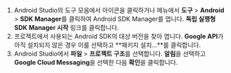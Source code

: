 1. Android Studio의 도구 모음에서 아이콘을 클릭하거나 메뉴에서 **도구** > **Android** > **SDK Manager**를 클릭하여 Android SDK Manager를 엽니다. **독립 실행형 SDK Manager 시작** 링크를 클릭합니다.
2. 프로젝트에서 사용되는 Android SDK의 대상 버전을 찾아 엽니다. **Google API**가 아직 설치되지 않은 경우 이를 선택하고 **패키지 설치...**를 클릭합니다.
3. Android Studio에서 **파일** > **프로젝트 구조**를 선택합니다. **알림**을 선택하고 **Google Cloud Messaging**을 선택한 다음 **확인**을 클릭합니다.

<!--
3. Open **AndroidManifest.xml** and add this tag to the *application* tag.

        <meta-data android:name="com.google.android.gms.version"
            android:value="@integer/google_play_services_version" />
-->
